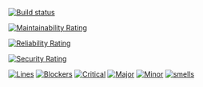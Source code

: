 [![Build status](https://ci.appveyor.com/api/projects/status/1ahoxc0onur8to4j?svg=true)](https://ci.appveyor.com/project/JamesIlling/sha)

[![Maintainability Rating](https://sonarqube.com/api/badges/measure?key=sha&metric=sqale_rating)](https://sonarqube.com/dashboard/index/sha)

[![Reliability Rating](https://sonarqube.com/api/badges/measure?key=sha&metric=reliability_rating)](https://sonarqube.com/dashboard/index/sha)

[![Security Rating](https://sonarqube.com/api/badges/measure?key=sha&metric=security_rating)](https://sonarqube.com/dashboard/index/sha)

[![Lines](https://sonarqube.com/api/badges/measure?key=sha&metric=lines)](https://sonarqube.com/dashboard/index/sha)
[![Blockers](https://sonarqube.com/api/badges/measure?key=sha&metric=blocker_violations)](https://sonarqube.com/dashboard/index/sha)
[![Critical](https://sonarqube.com/api/badges/measure?key=sha&metric=critical_violations)](https://sonarqube.com/dashboard/index/sha)
[![Major](https://sonarqube.com/api/badges/measure?key=sha&metric=major_violations)](https://sonarqube.com/dashboard/index/sha)
[![Minor](https://sonarqube.com/api/badges/measure?key=sha&metric=minor_violations)](https://sonarqube.com/dashboard/index/sha)
[![smells](https://sonarqube.com/api/badges/measure?key=sha&metric=code_smells)](https://sonarqube.com/dashboard/index/sha)